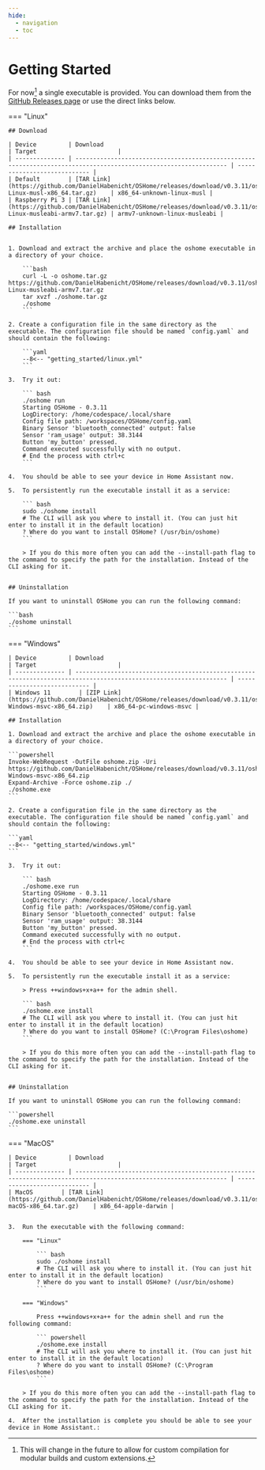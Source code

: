 ```yaml
---
hide:
  - navigation
  - toc
---
```


# Getting Started

For now[^1] a single executable is provided. You can download them from the [GitHub Releases page](https://github.com/DanielHabenicht/OSHome/releases) or use the direct links below.


<!-- x-release-please-start-version -->

=== "Linux"

    ## Download 

    | Device         | Download                                                                                                          | Target                       |
    | -------------- | ----------------------------------------------------------------------------------------------------------------- | ---------------------------- |
    | Default        | [TAR Link](https://github.com/DanielHabenicht/OSHome/releases/download/v0.3.11/oshome-Linux-musl-x86_64.tar.gz)    | x86_64-unknown-linux-musl |
    | Raspberry Pi 3 | [TAR Link](https://github.com/DanielHabenicht/OSHome/releases/download/v0.3.11/oshome-Linux-musleabi-armv7.tar.gz) | armv7-unknown-linux-musleabi |

    ## Installation


    1. Download and extract the archive and place the oshome executable in a directory of your choice.

        ```bash
        curl -L -o oshome.tar.gz https://github.com/DanielHabenicht/OSHome/releases/download/v0.3.11/oshome-Linux-musleabi-armv7.tar.gz
        tar xvzf ./oshome.tar.gz
        ./oshome
        ```

    2. Create a configuration file in the same directory as the executable. The configuration file should be named `config.yaml` and should contain the following:

        ```yaml
        --8<-- "getting_started/linux.yml"
        ```

    3.  Try it out:

        ``` bash
        ./oshome run
        Starting OSHome - 0.3.11
        LogDirectory: /home/codespace/.local/share
        Config file path: /workspaces/OSHome/config.yaml
        Binary Sensor 'bluetooth_connected' output: false
        Sensor 'ram_usage' output: 38.3144
        Button 'my_button' pressed.
        Command executed successfully with no output.
        # End the process with ctrl+c
        ```

    4.  You should be able to see your device in Home Assistant now.

    5.  To persistently run the executable install it as a service:

        ``` bash
        sudo ./oshome install
        # The CLI will ask you where to install it. (You can just hit enter to install it in the default location)
        ? Where do you want to install OSHome? (/usr/bin/oshome)
        ```

        > If you do this more often you can add the --install-path flag to the command to specify the path for the installation. Instead of the CLI asking for it.


    ## Uninstallation

    If you want to uninstall OSHome you can run the following command:

    ```bash
    ./oshome uninstall
    ```


=== "Windows"

    | Device         | Download                                                                                                          | Target                       |
    | -------------- | ----------------------------------------------------------------------------------------------------------------- | ---------------------------- |
    | Windows 11        | [ZIP Link](https://github.com/DanielHabenicht/OSHome/releases/download/v0.3.11/oshome-Windows-msvc-x86_64.zip)    | x86_64-pc-windows-msvc |

    ## Installation

    1. Download and extract the archive and place the oshome executable in a directory of your choice.

    ```powershell
    Invoke-WebRequest -OutFile oshome.zip -Uri https://github.com/DanielHabenicht/OSHome/releases/download/v0.3.11/oshome-Windows-msvc-x86_64.zip
    Expand-Archive -Force oshome.zip ./
    ./oshome.exe
    ```

    2. Create a configuration file in the same directory as the executable. The configuration file should be named `config.yaml` and should contain the following:

    ```yaml
    --8<-- "getting_started/windows.yml"
    ```

    3.  Try it out:

        ``` bash
        ./oshome.exe run
        Starting OSHome - 0.3.11
        LogDirectory: /home/codespace/.local/share
        Config file path: /workspaces/OSHome/config.yaml
        Binary Sensor 'bluetooth_connected' output: false
        Sensor 'ram_usage' output: 38.3144
        Button 'my_button' pressed.
        Command executed successfully with no output.
        # End the process with ctrl+c
        ```

    4.  You should be able to see your device in Home Assistant now.

    5.  To persistently run the executable install it as a service:

        > Press ++windows+x+a++ for the admin shell.

        ``` bash
        ./oshome.exe install
        # The CLI will ask you where to install it. (You can just hit enter to install it in the default location)
        ? Where do you want to install OSHome? (C:\Program Files\oshome)
        ```

        > If you do this more often you can add the --install-path flag to the command to specify the path for the installation. Instead of the CLI asking for it.


    ## Uninstallation

    If you want to uninstall OSHome you can run the following command:

    ```powershell
    ./oshome.exe uninstall
    ```


=== "MacOS"

    | Device         | Download                                                                                                          | Target                       |
    | -------------- | ----------------------------------------------------------------------------------------------------------------- | ---------------------------- |
    | MacOS        | [TAR Link](https://github.com/DanielHabenicht/OSHome/releases/download/v0.3.11/oshome-macOS-x86_64.tar.gz)    | x86_64-apple-darwin |


    3.  Run the executable with the following command:

        === "Linux"

            ``` bash
            sudo ./oshome install
            # The CLI will ask you where to install it. (You can just hit enter to install it in the default location)
            ? Where do you want to install OSHome? (/usr/bin/oshome)
            ```

        === "Windows"

            Press ++windows+x+a++ for the admin shell and run the following command:

            ``` powershell
            ./oshome.exe install
            # The CLI will ask you where to install it. (You can just hit enter to install it in the default location)
            ? Where do you want to install OSHome? (C:\Program Files\oshome)
            ```

        > If you do this more often you can add the --install-path flag to the command to specify the path for the installation. Instead of the CLI asking for it.

    4.  After the installation is complete you should be able to see your device in Home Assistant.:


<!-- x-release-please-end -->





[^1]: This will change in the future to allow for custom compilation for modular builds and custom extensions.
